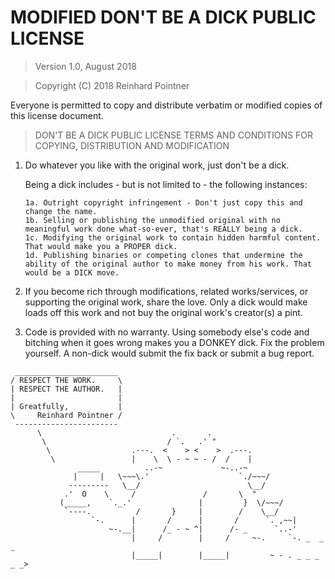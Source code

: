 # MODIFIED DON'T BE A DICK PUBLIC LICENSE

> Version 1.0, August 2018

> Copyright (C) 2018 Reinhard Pointner

 Everyone is permitted to copy and distribute verbatim or modified
 copies of this license document.

> DON'T BE A DICK PUBLIC LICENSE
> TERMS AND CONDITIONS FOR COPYING, DISTRIBUTION AND MODIFICATION

 1. Do whatever you like with the original work, just don't be a dick.

    Being a dick includes - but is not limited to - the following instances:

        1a. Outright copyright infringement - Don't just copy this and change the name.
        1b. Selling or publishing the unmodified original with no meaningful work done what-so-ever, that's REALLY being a dick.
        1c. Modifying the original work to contain hidden harmful content. That would make you a PROPER dick.
        1d. Publishing binaries or competing clones that undermine the ability of the original author to make money from his work. That would be a DICK move.

 2. If you become rich through modifications, related works/services, or supporting the original work,
 share the love. Only a dick would make loads off this work and not buy the original work's 
 creator(s) a pint.
 
 3. Code is provided with no warranty. Using somebody else's code and bitching when it goes wrong makes 
 you a DONKEY dick. Fix the problem yourself. A non-dick would submit the fix back or submit a bug report.


```
 _______________________ 
/ RESPECT THE WORK.     \
| RESPECT THE AUTHOR.   |
|                       |
| Greatfully,           |
\     Reinhard Pointner /
 ----------------------- 
      \                             .       .
       \                           / `.   .' " 
        \                  .---.  <    > <    >  .---.
         \                 |    \  \ - ~ ~ - /  /    |
               _____          ..-~             ~-..-~
              |     |   \~~~\.'                    `./~~~/
             ---------   \__/                        \__/
            .'  O    \     /               /       \  " 
           (_____,    `._.'               |         }  \/~~~/
            `----.          /       }     |        /    \__/
                  `-.      |       /      |       /      `. ,~~|
                      ~-.__|      /_ - ~ ^|      /- _      `..-'   
                           |     /        |     /     ~-.     `-. _  _  _
                           |_____|        |_____|         ~ - . _ _ _ _ _>
```
